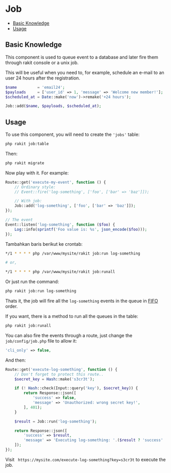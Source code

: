 # Job

<!-- MarkdownTOC autolink="true" autoanchor="true" levels="2,3" bracket="round" lowercase="only_ascii" -->

- [Basic Knowledge](#pengetahuan-dasar)
- [Usage](#cara-penggunaan)

<!-- /MarkdownTOC -->


<a id="pengetahuan-dasar"></a>
## Basic Knowledge

This component is used to queue event to a database and
later fire them through rakit console or a unix job.

This will be useful when you need to, for example,
schedule an e-mail to an user 24 hours after the registration.

```php
$name         = 'email24';
$payloads     = ['user_id' => 1, 'message' => 'Welcome new member!'];
$scheduled_at = Date::make('now')->remake('+24 hours');

Job::add($name, $payloads, $scheduled_at);
```


<a id="cara-penggunaan"></a>
## Usage

To use this component, you will need to create the `'jobs'` table:

```bash
php rakit job:table
```

Then:

```bash
php rakit migrate
```

Now play with it. For example:

```php
Route::get('execute-my-event', function () {
    // Ordinary style:
    // Event::fire('log-something', ['foo', ['bar' => 'baz']]);

    // With job:
    Job::add('log-something', ['foo', ['bar' => 'baz']]);
});

// The event
Event::listen('log-something', function ($foo) {
    Log::info(sprintf('Foo value is: %s', json_encode($foo)));
});
```

Tambahkan baris berikut ke crontab:

```bash
*/1 * * * * php /var/www/mysite/rakit job:run log-something

# or,

*/1 * * * * php /var/www/mysite/rakit job:runall
```

Or just run the command:

```bash
php rakit job:run log-something
```

Thats it, the job will fire all the `log-something` events
in the queue in [FIFO](http://en.wikipedia.org/wiki/FIFO) order.

If you want, there is a method to run all the queues in the table:

```bash
php rakit job:runall
```

You can also fire the events through a route,
just change the `job/config/job.php` file to allow it:

```php
'cli_only' => false,
```

And then:

```php
Route::get('execute-log-something', function () {
    // Don't forget to protect this route..
    $secret_key = Hash::make('s3cr3t');

    if (! Hash::check(Input::query('key'), $secret_key)) {
        return Response::json([
            'success' => false,
            'message' => 'Unauthorized: wrong secret key!',
        ], 401);
    }

    $result = Job::run('log-something');

    return Response::json([
        'success' => $result,
        'message' => 'Executing log-something: '.($result ? 'success' : 'failed'),
    ]);
});
```

Visit ` https://mysite.com/execute-log-something?key=s3cr3t` to execute the job.

